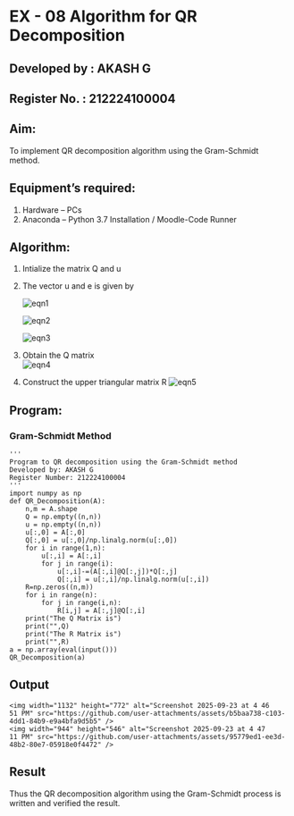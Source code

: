 # EX - 08 Algorithm for QR Decomposition
## Developed by : AKASH G
## Register No. : 212224100004
## Aim:
To implement QR decomposition algorithm using the Gram-Schmidt method.
## Equipment’s required:
1.	Hardware – PCs
2.	Anaconda – Python 3.7 Installation / Moodle-Code Runner
## Algorithm:
1.	Intialize the matrix Q and u
2.	The vector u and e is given by

    ![eqn1](./ex4.jpg)

    ![eqn2](./ex6.jpg)

    ![eqn3](./ex3.jpg)

3.	Obtain the Q matrix   
    ![eqn4](./ex1.jpg)
4.	Construct the upper triangular matrix R
    ![eqn5](./ex2.jpg)

## Program:
### Gram-Schmidt Method
```
''' 
Program to QR decomposition using the Gram-Schmidt method
Developed by: AKASH G
Register Number: 212224100004
'''
import numpy as np
def QR_Decomposition(A):
    n,m = A.shape
    Q = np.empty((n,n))
    u = np.empty((n,n))
    u[:,0] = A[:,0]
    Q[:,0] = u[:,0]/np.linalg.norm(u[:,0])
    for i in range(1,n):
        u[:,i] = A[:,i]
        for j in range(i):
            u[:,i]-=(A[:,i]@Q[:,j])*Q[:,j]
            Q[:,i] = u[:,i]/np.linalg.norm(u[:,i])
    R=np.zeros((n,m))
    for i in range(n):
        for j in range(i,n):
            R[i,j] = A[:,j]@Q[:,i]
    print("The Q Matrix is")
    print("",Q)
    print("The R Matrix is")
    print("",R)
a = np.array(eval(input()))
QR_Decomposition(a)

```

## Output
```
<img width="1132" height="772" alt="Screenshot 2025-09-23 at 4 46 51 PM" src="https://github.com/user-attachments/assets/b5baa738-c103-4dd1-84b9-e9a4bfa9d5b5" />
<img width="944" height="546" alt="Screenshot 2025-09-23 at 4 47 11 PM" src="https://github.com/user-attachments/assets/95779ed1-ee3d-48b2-80e7-05918e0f4472" />

```

## Result
Thus the QR decomposition algorithm using the Gram-Schmidt process is written and verified the result.

